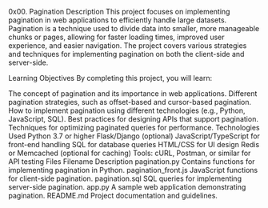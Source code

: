 0x00. Pagination
Description
This project focuses on implementing pagination in web applications to efficiently handle large datasets. Pagination is a technique used to divide data into smaller, more manageable chunks or pages, allowing for faster loading times, improved user experience, and easier navigation. The project covers various strategies and techniques for implementing pagination on both the client-side and server-side.

Learning Objectives
By completing this project, you will learn:

The concept of pagination and its importance in web applications.
Different pagination strategies, such as offset-based and cursor-based pagination.
How to implement pagination using different technologies (e.g., Python, JavaScript, SQL).
Best practices for designing APIs that support pagination.
Techniques for optimizing paginated queries for performance.
Technologies Used
Python 3.7 or higher
Flask/Django (optional)
JavaScript/TypeScript for front-end handling
SQL for database queries
HTML/CSS for UI design
Redis or Memcached (optional for caching)
Tools: cURL, Postman, or similar for API testing
Files
Filename	Description
pagination.py	Contains functions for implementing pagination in Python.
pagination_front.js	JavaScript functions for client-side pagination.
pagination.sql	SQL queries for implementing server-side pagination.
app.py	A sample web application demonstrating pagination.
README.md	Project documentation and guidelines.
